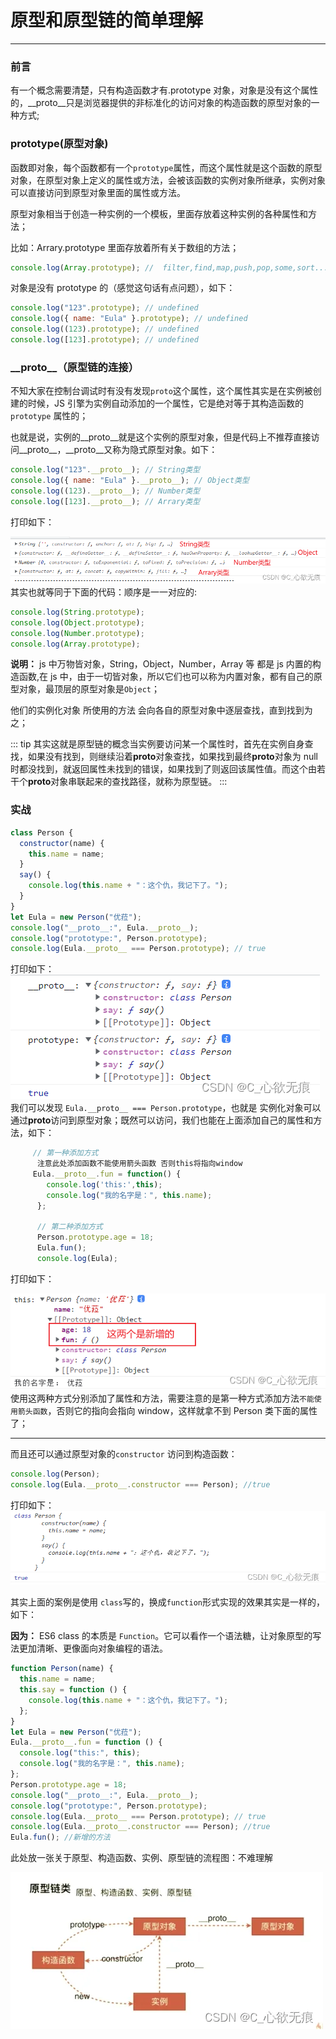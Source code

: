 # 原型和原型链的简单理解

---

### 前言

有一个概念需要清楚，只有构造函数才有.prototype 对象，对象是没有这个属性的，\_\_proto\_\_只是浏览器提供的非标准化的访问对象的构造函数的原型对象的一种方式;

### prototype(原型对象)

函数即对象，每个函数都有一个`prototype`属性，而这个属性就是这个函数的原型对象，在原型对象上定义的属性或方法，会被该函数的实例对象所继承，实例对象可以直接访问到原型对象里面的属性或方法。

原型对象相当于创造一种实例的一个模板，里面存放着这种实例的各种属性和方法；

比如：Arrary.prototype 里面存放着所有关于数组的方法；

```javascript
console.log(Array.prototype); //  filter,find,map,push,pop,some,sort...
```

对象是没有 prototype 的（感觉这句话有点问题），如下：

```javascript
console.log("123".prototype); // undefined
console.log({ name: "Eula" }.prototype); // undefined
console.log((123).prototype); // undefined
console.log([123].prototype); // undefined
```

### \_\_proto\_\_（原型链的连接）

不知大家在控制台调试时有没有发现`proto`这个属性，这个属性其实是在实例被创建的时候，JS 引擎为实例自动添加的一个属性，它是绝对等于其构造函数的 `prototype` 属性的；

也就是说，实例的\_\_proto\_\_就是这个实例的原型对象，但是代码上不推荐直接访问\_\_proto\_\_，\_\_proto\_\_又称为隐式原型对象。如下：

```js
console.log("123".__proto__); // String类型
console.log({ name: "Eula" }.__proto__); // Object类型
console.log((123).__proto__); // Number类型
console.log([123].__proto__); // Arrary类型
```

打印如下：

![在这里插入图片描述](../../images/prototype-1.png) 其实也就等同于下面的代码：顺序是一一对应的:

```javascript
console.log(String.prototype);
console.log(Object.prototype);
console.log(Number.prototype);
console.log(Array.prototype);
```

**说明：** js 中万物皆对象，String，Object，Number，Array 等 都是 js 内置的构造函数,在 js 中，由于一切皆对象，所以它们也可以称为内置对象，都有自己的原型对象，最顶层的原型对象是`Object`；

他们的实例化对象 所使用的方法 会向各自的原型对象中逐层查找，直到找到为之；

::: tip 其实这就是原型链的概念当实例要访问某一个属性时，首先在实例自身查找，如果没有找到，则继续沿着**proto**对象查找，如果找到最终**proto**对象为 null 时都没找到，就返回属性未找到的错误，如果找到了则返回该属性值。而这个由若干个**proto**对象串联起来的查找路径，就称为原型链。 
:::

### 实战

```javascript
class Person {
  constructor(name) {
    this.name = name;
  }
  say() {
    console.log(this.name + "：这个仇，我记下了。");
  }
}
let Eula = new Person("优菈");
console.log("__proto__:", Eula.__proto__);
console.log("prototype:", Person.prototype);
console.log(Eula.__proto__ === Person.prototype); // true
```

打印如下： ![在这里插入图片描述](../../images/prototype-2.png) 我们可以发现 `Eula.__proto__ === Person.prototype`，也就是 实例化对象可以通过**proto**访问到原型对象；既然可以访问，我们也能在上面添加自己的属性和方法，如下：

```javascript
  	 // 第一种添加方式
  	  注意此处添加函数不能使用箭头函数 否则this将指向window
  	 Eula.__proto__.fun = function() {
        console.log('this:',this);
        console.log("我的名字是：", this.name);
      };

      // 第二种添加方式
      Person.prototype.age = 18;
      Eula.fun();
      console.log(Eula);
```

打印如下：

![在这里插入图片描述](../../images//prototype-3.png) 使用这两种方式分别添加了属性和方法，需要注意的是第一种方式添加方法`不能使用箭头函数`，否则它的指向会指向 window，这样就拿不到 Person 类下面的属性 了；

---

而且还可以通过原型对象的`constructor` 访问到构造函数：

```javascript
console.log(Person);
console.log(Eula.__proto__.constructor === Person); //true
```

打印如下： ![在这里插入图片描述](../../images/prototype-4.png)

其实上面的案例是使用 `class`写的，换成`function`形式实现的效果其实是一样的，如下：

**因为：** ES6 class 的本质是 `Function`。它可以看作一个语法糖，让对象原型的写法更加清晰、更像面向对象编程的语法。

```javascript
function Person(name) {
  this.name = name;
  this.say = function () {
    console.log(this.name + "：这个仇，我记下了。");
  };
}
let Eula = new Person("优菈");
Eula.__proto__.fun = function () {
  console.log("this:", this);
  console.log("我的名字是：", this.name);
};
Person.prototype.age = 18;
console.log("__proto__:", Eula.__proto__);
console.log("prototype:", Person.prototype);
console.log(Eula.__proto__ === Person.prototype); // true
console.log(Eula.__proto__.constructor === Person); //true
Eula.fun(); //新增的方法
```

此处放一张关于原型、构造函数、实例、原型链的流程图：不难理解

![在这里插入图片描述](../../images/prototype-5.png)
